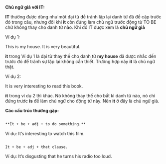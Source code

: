 **Chủ ngữ giả với IT:**

**IT** thường được dùng như một đại từ để tránh lặp lại danh từ đã đề cập trước đó trong câu, nhưng đôi khi **it** còn đứng làm chủ ngữ trước động từ TO BE chứ không thay cho danh từ nào. Khi đó IT được xem là **chủ ngữ giả**

Ví dụ 1:

This is my house. It is very beautiful.

**it** trong Ví dụ 1 là đại từ thay thế cho danh từ **my house** đã được nhắc đến trước đó để tránh sự lặp lại không cần thiết. Trường hợp này **it** là chủ ngữ thật.

Ví dụ 2:

It is very interesting to read this book.

**it** trong ví dụ 2 thì khác. Nó không thay thế cho bất kì danh từ nào, nó chỉ đứng trước **is** để làm chủ ngữ cho động từ này. Nên **it** ở đây là chủ ngữ giả.

**Các cấu trúc thường gặp:**

```html

**It + be + adj + to do something.**

```

Ví dụ: It’s interesting to watch this film.

```

It + be + adj + that clause.

```

Ví dụ: It’s disgusting that he turns his radio too loud.

